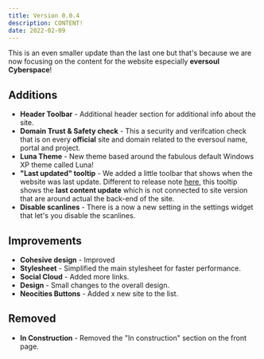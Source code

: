 ```yaml
---
title: Version 0.0.4
description: CONTENT!
date: 2022-02-09
---
```


This is an even smaller update than the last one but that's because we are now focusing on the content for the website especially **eversoul Cyberspace**!

## Additions

- **Header Toolbar** - Additional header section for additional info about the site.
- **Domain Trust & Safety check** - This a security and verifcation check that is on every **official** site and domain related to the eversoul name, portal and project.
- **Luna Theme** - New theme based around the fabulous default Windows XP theme called Luna!
- **"Last updated" tooltip** - We added a little toolbar that shows when the website was last update. Different to release note [here](/updates), this tooltip shows the **last content update** which is not connected to site version that are around actual the back-end of the site.
- **Disable scanlines** - There is a now a new setting in the settings widget that let's you disable the scanlines.

## Improvements

- **Cohesive design** - Improved
- **Stylesheet** - Simplified the main stylesheet for faster performance.
- **Social Cloud** - Added more links.
- **Design** - Small changes to the overall design.
- **Neocities Buttons** - Added x new site to the list.

## Removed

- **In Construction** - Removed the "In construction" section on the front page.
